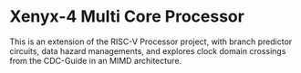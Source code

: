 # Xenyx-4 Multi Core Processor
This is an extension of the RISC-V Processor project, with branch predictor circuits, data hazard managements, and explores clock domain crossings from the CDC-Guide in an MIMD architecture.
